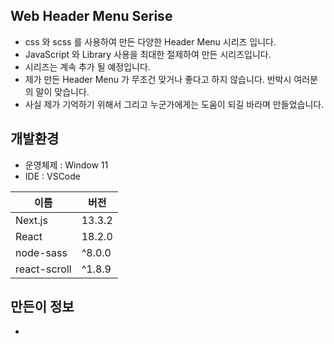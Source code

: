 ## Web Header Menu Serise
- css 와 scss 를 사용하여 만든 다양한 Header Menu 시리즈 입니다.
- JavaScript 와 Library 사용을 최대한 절제하여 만든 시리즈입니다.
- 시리즈는 계속 추가 될 예정입니다.
- 제가 만든 Header Menu 가 무조건 맞거나 좋다고 하지 않습니다. 반박시 여러분의 말이 맞습니다.
- 사실 제가 기억하기 위해서 그리고 누군가에게는 도움이 되길 바라며 만들었습니다.

## 개발환경
  - 운영체제 : Window 11
  - IDE : VSCode
  
  |이름|버전|
  |---|---|
  |Next.js|13.3.2|
  |React|18.2.0|
  |node-sass|^8.0.0|
  |react-scroll|^1.8.9|

## 만든이 정보
  - 